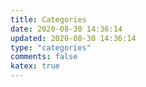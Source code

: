 ```yaml
---
title: Categories
date: 2020-08-30 14:36:14
updated: 2020-08-30 14:36:14
type: "categories"
comments: false
katex: true
---
```

